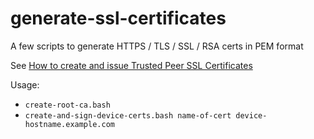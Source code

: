 # generate-ssl-certificates
A few scripts to generate HTTPS / TLS / SSL / RSA certs in PEM format

See [How to create and issue Trusted Peer SSL Certificates](https://coolaj86.com/articles/how-to-create-and-issue-trusted-peer-ssl-certificates/)

Usage:

* `create-root-ca.bash`
* `create-and-sign-device-certs.bash name-of-cert device-hostname.example.com`
